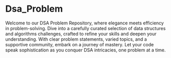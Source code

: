 # Dsa_Problem
Welcome to our DSA Problem Repository, where elegance meets efficiency in problem-solving. Dive into a carefully curated selection of data structures and algorithms challenges, crafted to refine your skills and deepen your understanding. With clear problem statements, varied topics, and a supportive community, embark on a journey of mastery. Let your code speak sophistication as you conquer DSA intricacies, one problem at a time.
